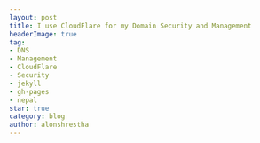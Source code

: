 ```yaml
---
layout: post
title: I use CloudFlare for my Domain Security and Management
headerImage: true
tag:
- DNS
- Management
- CloudFlare
- Security
- jekyll
- gh-pages
- nepal
star: true
category: blog
author: alonshrestha
---
```

